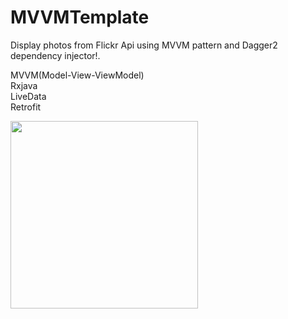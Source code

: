 # MVVMTemplate
Display photos from Flickr Api using MVVM pattern and Dagger2 dependency injector!.

MVVM(Model-View-ViewModel)
</br>
Rxjava
</br>
LiveData
</br>
Retrofit


<img src="https://user-images.githubusercontent.com/9631474/58372746-f064c280-7f2a-11e9-9740-97fc569531b7.png" height="300" />
